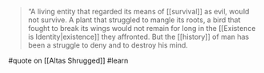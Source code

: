 > “A living entity that regarded its means of [[survival]] as evil, would not survive. A plant that struggled to mangle its roots, a bird that fought to break its wings would not remain for long in the [[Existence is Identity|existence]] they affronted. But the [[history]] of man has been a struggle to deny and to destroy his mind.

#quote  on  [[Altas Shrugged]] #learn